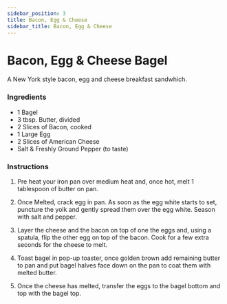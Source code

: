 ```yaml
---
sidebar_position: 3
title: Bacon, Egg & Cheese
sidebar_title: Bacon, Egg & Cheese
---
```


# Bacon, Egg & Cheese Bagel 
A New York style bacon, egg and cheese breakfast sandwhich.

### Ingredients
 - 1 Bagel
 - 3 tbsp. Butter, divided
 - 2 Slices of Bacon, cooked
 - 1 Large Egg
 - 2 Slices of American Cheese
 - Salt & Freshly Ground Pepper (to taste)

 ### Instructions
 1. Pre heat your iron pan over medium heat and, once hot, melt 1 tablespoon of butter on pan.

 2. Once Melted, crack egg in pan. As soon as the egg white starts to set, puncture the yolk and gently spread them over the egg white. Season with salt and pepper.

 3. Layer the cheese and the bacon on top of one the eggs and, using a spatula, flip the other egg on top of the bacon. Cook for a few extra seconds for the cheese to melt.

 4. Toast bagel in pop-up toaster, once golden brown add remaining butter to pan and put bagel halves face down on the pan to coat them with melted butter.

 5. Once the cheese has melted, transfer the eggs to the bagel bottom and top with the bagel top.
